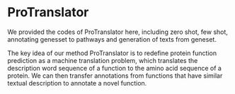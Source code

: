 # ProTranslator

We provided the codes of ProTranslator here, including zero shot, few shot, annotating genesset to pathways and generation of texts from geneset.

The key idea of our method ProTranslator is to redefine protein function prediction as a machine translation problem, which translates the description word sequence of a function to the amino acid sequence of a protein. We can then transfer annotations from functions that have similar textual description to annotate a novel function. 
